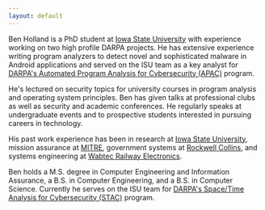 ```yaml
---
layout: default
---
```


Ben Holland is a PhD student at [Iowa State University](https://www.iastate.edu/) with experience working on two high profile DARPA projects. He has extensive experience writing program analyzers to detect novel and sophisticated malware in Android applications and served on the ISU team as a key analyst for [DARPA's Automated Program Analysis for Cybersecurity (APAC)](http://www.darpa.mil/program/automated-program-analysis-for-cybersecurity) program.

He's lectured on security topics for university courses in program analysis and operating system principles. Ben has given talks at professional clubs as well as security and academic conferences. He regularly speaks at undergraduate events and to prospective students interested in pursuing careers in technology.

His past work experience has been in research at [Iowa State University](https://www.iastate.edu/), mission assurance at [MITRE](https://www.mitre.org/), government systems at [Rockwell Collins](https://www.rockwellcollins.com/), and systems engineering at [Wabtec Railway Electronics](http://wabtec.com/).

Ben holds a M.S. degree in Computer Engineering and Information Assurance, a B.S. in Computer Engineering, and a B.S. in Computer Science. Currently he serves on the ISU team for [DARPA's Space/Time Analysis for Cybersecurity (STAC)](http://www.darpa.mil/program/space-time-analysis-for-cybersecurity) program.
